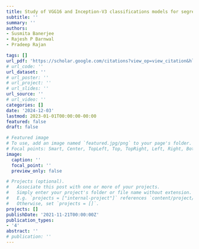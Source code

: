 ```yaml
---
title: Study of VGG16 and Inception-V3 classifications models for segregation of machine harvested tea-leaves
subtitle: ''
summary: ''
authors:
- Susmita Banerjee
- Rajesh P Barnwal
- Pradeep Rajan

tags: []
url_pdf: 'https://scholar.google.com/citations?view_op=view_citation&hl=en&user=4wKa0cQAAAAJ&sortby=pubdate&citation_for_view=4wKa0cQAAAAJ:maZDTaKrznsC'
# url_code: ''
url_dataset: ''
# url_poster: ''
# url_project: ''
# url_slides: ''
url_source: ''
# url_video: ''
categories: []
date: '2024-12-03'
lastmod: 2023-01-01T00:00:00-00:00
featured: false
draft: false

# Featured image
# To use, add an image named `featured.jpg/png` to your page's folder.
# Focal points: Smart, Center, TopLeft, Top, TopRight, Left, Right, BottomLeft, Bottom, BottomRight.
image:
  caption: ''
  focal_point: ''
  preview_only: false

# Projects (optional).
#   Associate this post with one or more of your projects.
#   Simply enter your project's folder or file name without extension.
#   E.g. `projects = ["internal-project"]` references `content/project/deep-learning/index.md`.
#   Otherwise, set `projects = []`.
projects: []
publishDate: '2021-11-21T00:00:00Z'
publication_types:
- '4'
abstract: ''
# publication: ''
---
```


